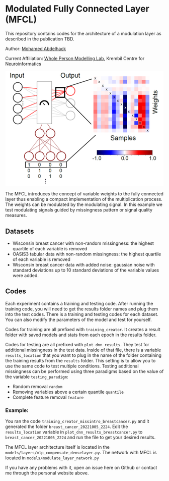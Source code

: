 # Modulated Fully Connected Layer (MFCL)
This repository contains codes for the architecture of a modulation layer as described in the publication TBD.

Author: [Mohamed Abdelhack](https://mabdelhack.github.io/)

Current Affiliation: [Whole Person Modelling Lab](https://www.felskylab.com/), Krembil Centre for Neuroinformatics

![graphical abstract](images/graphical_abstract.png)

The MFCL introduces the concept of variable weights to the fully connected layer thus enabling a compact implementation of the multiplication process.
The weights can be modulated by the modulating signal.
In this example we test modulating signals guided by missingness pattern or signal quality measures.

## Datasets

- Wisconsin breast cancer with non-random missingness: the highest quartile of each variable is removed
- OASIS3 tabular data with non-random missingness: the highest quartile of each variable is removed
- Wisconsin breast cancer data with added noise: gaussian noise with standard deviations up to 10 standard deviations of the variable values were added.

## Codes
Each experiment contains a training and testing code. 
After running the training code, you will need to get the results folder names and plug them into the test codes.
There is a training and testing codes for each dataset.
You can also modify the parameters of the model and test for yourself.

Codes for training are all prefixed with ```training_creator```.
It creates a result folder with saved models and stats from each epoch in the results folder.

Codes for testing are all prefixed with ```plot_dnn_results```.
They test for additional missingness in the test data.
Inside of that file, there is a variable ```results_location``` that you want to plug in the name of the folder containing the training results from the ```results``` folder.
This setting is to allow you to use the same code to test multiple conditions.
Testing additional missingness can be performed using three paradigms based on the value of the variable ```testing_paradigm```:

- Random removal ```random```
- Removing variables above a certain quantile ```quantile```
- Complete feature removal ```feature```

### Example:
You ran the code ```training_creator_missintro_breastcancer.py``` and it generated the folder ```breast_cancer_20221005_2224```.
Edit the ```results_location``` variable in ```plot_dnn_results_breastcancer.py``` to ```breast_cancer_20221005_2224``` and run the file to get your desired results.

The MFCL layer architecture itself is located in the ```models/layers/mlp_compensate_denselayer.py```.
The network with MFCL is located in ```models/modulate_layer_network.py```

If you have any problems with it, open an issue here on Github or contact me through the personal website above.
